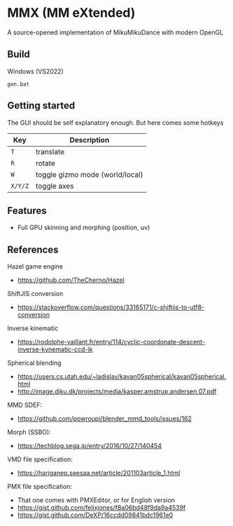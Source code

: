 # MMX (MM eXtended)
A source-opened implementation of MikuMikuDance with modern OpenGL 

## Build
Windows (VS2022)
```
gen.bat
```
## Getting started
The GUI should be self explanatory enough. But here comes some hotkeys 

| Key | Description
| --- | --- |
```T``` | translate
```R``` | rotate
```W``` | toggle gizmo mode (world/local)
```X/Y/Z``` | toggle axes 

## Features
- Full GPU skinning and morphing (position, uv)
## References

Hazel game engine
 - https://github.com/TheCherno/Hazel

ShiftJIS conversion
- https://stackoverflow.com/questions/33165171/c-shiftjis-to-utf8-conversion

Inverse kinematic 
- https://rodolphe-vaillant.fr/entry/114/cyclic-coordonate-descent-inverse-kynematic-ccd-ik

Spherical blending
- https://users.cs.utah.edu/~ladislav/kavan05spherical/kavan05spherical.html
- http://image.diku.dk/projects/media/kasper.amstrup.andersen.07.pdf

MMD SDEF:
- https://github.com/powroupi/blender_mmd_tools/issues/162

Morph (SSBO):
- https://techblog.sega.jp/entry/2016/10/27/140454

VMD file specification:
- https://hariganep.seesaa.net/article/201103article_1.html

PMX file specification:
- That one comes with PMXEditor, or for English version
- https://gist.github.com/felixjones/f8a06bd48f9da9a4539f
- https://gist.github.com/DeXP/16ccdd09841bdc1961e0

